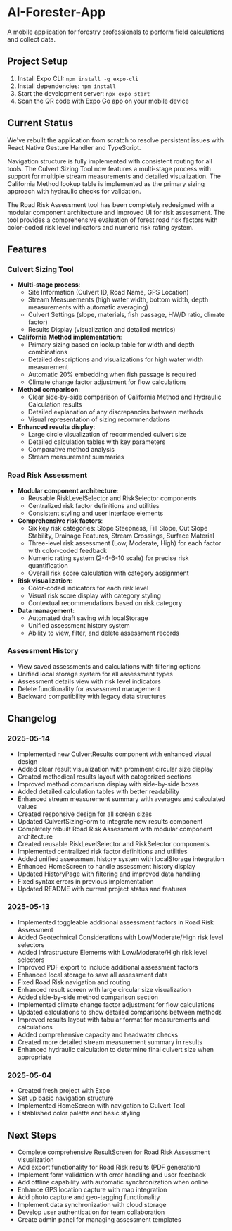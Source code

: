 # AI-Forester-App

A mobile application for forestry professionals to perform field calculations and collect data.

## Project Setup

1. Install Expo CLI: `npm install -g expo-cli`
2. Install dependencies: `npm install`
3. Start the development server: `npx expo start`
4. Scan the QR code with Expo Go app on your mobile device

## Current Status

We've rebuilt the application from scratch to resolve persistent issues with React Native Gesture Handler and TypeScript.

Navigation structure is fully implemented with consistent routing for all tools. The Culvert Sizing Tool now features a multi-stage process with support for multiple stream measurements and detailed visualization. The California Method lookup table is implemented as the primary sizing approach with hydraulic checks for validation.

The Road Risk Assessment tool has been completely redesigned with a modular component architecture and improved UI for risk assessment. The tool provides a comprehensive evaluation of forest road risk factors with color-coded risk level indicators and numeric risk rating system.

## Features

### Culvert Sizing Tool
- **Multi-stage process**:
  - Site Information (Culvert ID, Road Name, GPS Location)
  - Stream Measurements (high water width, bottom width, depth measurements with automatic averaging)
  - Culvert Settings (slope, materials, fish passage, HW/D ratio, climate factor)
  - Results Display (visualization and detailed metrics)
- **California Method implementation**:
  - Primary sizing based on lookup table for width and depth combinations
  - Detailed descriptions and visualizations for high water width measurement
  - Automatic 20% embedding when fish passage is required
  - Climate change factor adjustment for flow calculations
- **Method comparison**:
  - Clear side-by-side comparison of California Method and Hydraulic Calculation results
  - Detailed explanation of any discrepancies between methods
  - Visual representation of sizing recommendations
- **Enhanced results display**:
  - Large circle visualization of recommended culvert size
  - Detailed calculation tables with key parameters
  - Comparative method analysis
  - Stream measurement summaries

### Road Risk Assessment
- **Modular component architecture**:
  - Reusable RiskLevelSelector and RiskSelector components
  - Centralized risk factor definitions and utilities
  - Consistent styling and user interface elements
- **Comprehensive risk factors**:
  - Six key risk categories: Slope Steepness, Fill Slope, Cut Slope Stability, Drainage Features, Stream Crossings, Surface Material
  - Three-level risk assessment (Low, Moderate, High) for each factor with color-coded feedback
  - Numeric rating system (2-4-6-10 scale) for precise risk quantification
  - Overall risk score calculation with category assignment
- **Risk visualization**:
  - Color-coded indicators for each risk level
  - Visual risk score display with category styling
  - Contextual recommendations based on risk category
- **Data management**:
  - Automated draft saving with localStorage
  - Unified assessment history system
  - Ability to view, filter, and delete assessment records

### Assessment History
- View saved assessments and calculations with filtering options
- Unified local storage system for all assessment types
- Assessment details view with risk level indicators
- Delete functionality for assessment management
- Backward compatibility with legacy data structures

## Changelog

### 2025-05-14
- Implemented new CulvertResults component with enhanced visual design
- Added clear result visualization with prominent circular size display
- Created methodical results layout with categorized sections
- Improved method comparison display with side-by-side boxes
- Added detailed calculation tables with better readability
- Enhanced stream measurement summary with averages and calculated values
- Created responsive design for all screen sizes
- Updated CulvertSizingForm to integrate new results component
- Completely rebuilt Road Risk Assessment with modular component architecture
- Created reusable RiskLevelSelector and RiskSelector components
- Implemented centralized risk factor definitions and utilities
- Added unified assessment history system with localStorage integration
- Enhanced HomeScreen to handle assessment history display
- Updated HistoryPage with filtering and improved data handling
- Fixed syntax errors in previous implementation
- Updated README with current project status and features

### 2025-05-13
- Implemented toggleable additional assessment factors in Road Risk Assessment
- Added Geotechnical Considerations with Low/Moderate/High risk level selectors
- Added Infrastructure Elements with Low/Moderate/High risk level selectors
- Improved PDF export to include additional assessment factors
- Enhanced local storage to save all assessment data
- Fixed Road Risk navigation and routing
- Enhanced result screen with large circular size visualization
- Added side-by-side method comparison section
- Implemented climate change factor adjustment for flow calculations
- Updated calculations to show detailed comparisons between methods
- Improved results layout with tabular format for measurements and calculations
- Added comprehensive capacity and headwater checks
- Created more detailed stream measurement summary in results
- Enhanced hydraulic calculation to determine final culvert size when appropriate

### 2025-05-04
- Created fresh project with Expo
- Set up basic navigation structure
- Implemented HomeScreen with navigation to Culvert Tool
- Established color palette and basic styling

## Next Steps

- Complete comprehensive ResultScreen for Road Risk Assessment visualization
- Add export functionality for Road Risk results (PDF generation)
- Implement form validation with error handling and user feedback
- Add offline capability with automatic synchronization when online
- Enhance GPS location capture with map integration
- Add photo capture and geo-tagging functionality
- Implement data synchronization with cloud storage
- Develop user authentication for team collaboration
- Create admin panel for managing assessment templates
